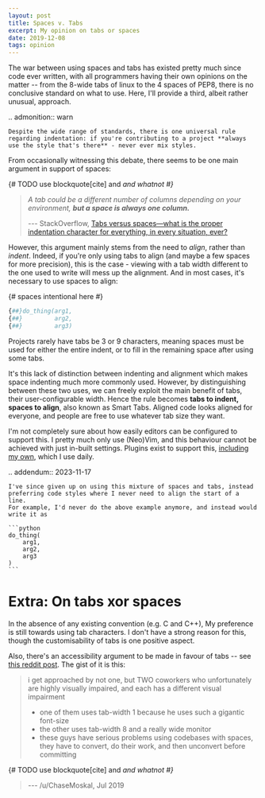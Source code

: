 ```yaml
---
layout: post
title: Spaces v. Tabs
excerpt: My opinion on tabs or spaces
date: 2019-12-08
tags: opinion
---
```


The war between using spaces and tabs has existed pretty much since code ever written, with all programmers having their own opinions on the matter -- from the 8-wide tabs of linux to the 4 spaces of PEP8, there is no conclusive standard on what to use.
Here, I'll provide a third, albeit rather unusual, approach.

<!--more-->

.. admonition:: warn

	Despite the wide range of standards, there is one universal rule regarding indentation: if you're contributing to a project **always use the style that's there** - never ever mix styles.

From occasionally witnessing this debate, there seems to be one main argument in support of spaces:

{# TODO use blockquote[cite] and <cite> and whatnot #}
> _A tab could be a different number of columns depending on your environment, **but a space is always one column.**_
>
> --- StackOverflow, [Tabs versus spaces—what is the proper indentation character for everything, in every situation, ever?](https://softwareengineering.stackexchange.com/a/66)

However, this argument mainly stems from the need to _align_, rather than _indent_.
Indeed, if you're only using tabs to align (and maybe a few spaces for more precision), this is the case - viewing with a tab width different to the one used to write will mess up the alignment.
And in most cases, it's necessary to use spaces to align:

{# spaces intentional here #}
```python
{##}do_thing(arg1,
{##}         arg2,
{##}         arg3)
```

Projects rarely have tabs be 3 or 9 characters, meaning spaces must be used for either the entire indent, or to fill in the remaining space after using some tabs.

It's this lack of distinction between indenting and alignment which makes space indenting much more commonly used.
However, by distinguishing between these two uses, we can freely exploit the main benefit of tabs, their user-configurable width.
Hence the rule becomes **tabs to indent, spaces to align**, also known as Smart Tabs.
Aligned code looks aligned for everyone, and people are free to use whatever tab size they want.

I'm not completely sure about how easily editors can be configured to support this.
I pretty much only use (Neo)Vim, and this behaviour cannot be achieved with just in-built settings.
Plugins exist to support this, [including my own][2], which I use daily.

[2]: https://github.com/ralismark/itab

.. addendum:: 2023-11-17

	I've since given up on using this mixture of spaces and tabs, instead preferring code styles where I never need to align the start of a line.
	For example, I'd never do the above example anymore, and instead would write it as

	```python
	do_thing(
		arg1,
		arg2,
		arg3
	)
	```

# Extra: On tabs xor spaces

In the absence of any existing convention (e.g. C and C++), My preference is still towards using tab characters. I don't have a strong reason for this, though the customisability of tabs is one positive aspect.

Also, there's an accessibility argument to be made in favour of tabs -- see [this reddit post](https://www.reddit.com/r/javascript/comments/c8drjo/nobody_talks_about_the_real_reason_to_use_tabs/). The gist of it is this:

> i get approached by not one, but TWO coworkers who unfortunately are highly visually impaired, and each has a different visual impairment
>
> - one of them uses tab-width 1 because he uses such a gigantic font-size
> - the other uses tab-width 8 and a really wide monitor
> - these guys have serious problems using codebases with spaces, they have to convert, do their work, and then unconvert before committing
>
{# TODO use blockquote[cite] and <cite> and whatnot #}
> --- /u/ChaseMoskal, Jul 2019
